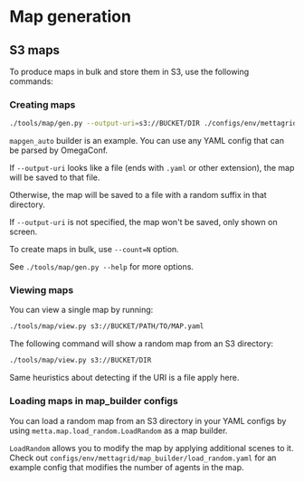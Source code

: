 # Map generation

## S3 maps

To produce maps in bulk and store them in S3, use the following commands:

### Creating maps

```bash
./tools/map/gen.py --output-uri=s3://BUCKET/DIR ./configs/env/mettagrid/map_builder/mapgen_auto.yaml
```

`mapgen_auto` builder is an example. You can use any YAML config that can be parsed by OmegaConf.

If `--output-uri` looks like a file (ends with `.yaml` or other extension), the map will be saved to that file.

Otherwise, the map will be saved to a file with a random suffix in that directory.

If `--output-uri` is not specified, the map won't be saved, only shown on screen.

To create maps in bulk, use `--count=N` option.

See `./tools/map/gen.py --help` for more options.

### Viewing maps

You can view a single map by running:

```bash
./tools/map/view.py s3://BUCKET/PATH/TO/MAP.yaml
```

The following command will show a random map from an S3 directory:

```bash
./tools/map/view.py s3://BUCKET/DIR
```

Same heuristics about detecting if the URI is a file apply here.

### Loading maps in map_builder configs

You can load a random map from an S3 directory in your YAML configs by using `metta.map.load_random.LoadRandom` as a map builder.

`LoadRandom` allows you to modify the map by applying additional scenes to it. Check out `configs/env/mettagrid/map_builder/load_random.yaml` for an example config that modifies the number of agents in the map.
